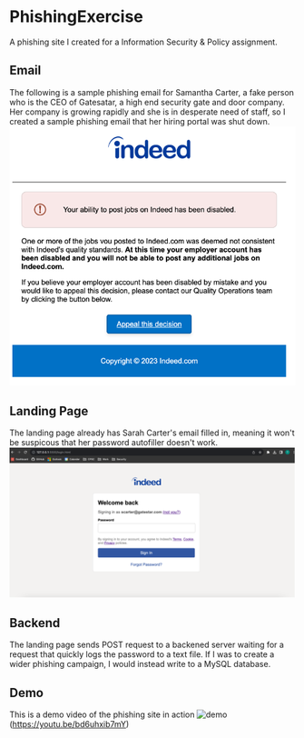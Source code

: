# PhishingExercise
A phishing site I created for a Information Security & Policy assignment.

## Email
The following is a sample phishing email for Samantha Carter, a fake person who is the CEO of Gatesatar, a high end security gate and door company.
Her company is growing rapidly and she is in desperate need of staff, so I created a sample phishing email that her hiring portal was shut down.  
![phishing_html](phishing_html.png)

## Landing Page
The landing page already has Sarah Carter's email filled in, meaning it won't be suspicous that her password autofiller doesn't work. 
![phishing_landingpage](landingpage.png)

## Backend
The landing page sends POST request to a backened server waiting for a request that quickly logs the password to a text file. If I was to create a wider phishing campaign, I would instead write to a MySQL database. 

## Demo
This is a demo video of the phishing site in action
![demo](https://img.youtube.com/vi/bd6uhxib7mY/maxresdefault.jpg
)(https://youtu.be/bd6uhxib7mY)
